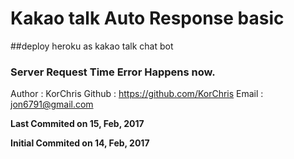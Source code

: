 # Kakao talk Auto Response basic
##deploy heroku as kakao talk chat bot

### Server Request Time Error Happens now.

Author : KorChris
Github : https://github.com/KorChris
Email : jon6791@gmail.com

**Last Commited on 15, Feb, 2017**

**Initial Commited on 14, Feb, 2017**
